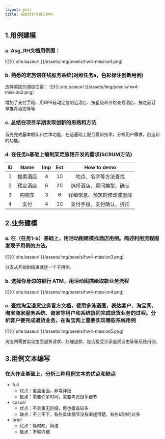 ```yaml
---
layout: post
title: 系统分析与设计HW4
---
```


## 1.用例建模
### a. Asg_RH文档用例图：
![]({{ site.baseurl }}/assets/img/pexels/hw4-mission1.png)

### b. 熟悉的定旅馆在线服务系统(对照任务a，色彩标注创新用例)
选择美团的酒店住宿：
![]({{ site.baseurl }}/assets/img/pexels/hw4-mission2.png)

增加了支付手段、用GPS自动定位附近酒店、按星级和价格查找酒店、按之前订单推荐酒店等等

### c. 总结在项目早期发现创新的思路和方法
首先完成基本框架和主体功能，在这基础上配合最新技术，分析用户需求，创造新的功能。

### d. 在任务b基础上编制某定旅馆开发的需求(SCRUM方法)

| ID | Name | Imp | Est | How to demo |
| :-: | :-: | :-: | :-: | :-: |
| 1 | 搜索酒店 | 4 | 10 | 地点、名字等方法查找 |
| 2 | 预定酒店 | 6 | 20 | 选择酒店、房间类型、确认 |
| 3 | 购物车 | 3 | 6 | 详细信息、预定的修改或删除 |
| 4 | 支付 | 4 | 10 | 支付手段、支付确认、折扣 |

## 2.业务建模
### a. 在（任务1-b）基础上，用活动图建模找酒店用例。简述利用流程图发现子用例的方法。
![]({{ site.baseurl }}/assets/img/pexels/hw4-mission3.png)

分支从开始到结束就是一个子用例。

### b. 选择你身边的银行 ATM，用活动图描绘取款业务流程
![]({{ site.baseurl }}/assets/img/pexels/hw4-mission4.png)

### c. 查找淘宝退货业务官方文档，使用多泳道图，表达客户、淘宝网、淘宝商家服务系统、商家等用户和系统协同完成退货业务的过程。分析客户要完成退货业务，在淘宝网上需要实现哪些系统用例
![]({{ site.baseurl }}/assets/img/pexels/hw4-mission5.png)

淘宝网需要实现接受退货请求、处理退款、是否接受买家退货理由等等系统用例。

## 3.用例文本编写
### 在大作业基础上，分析三种用例文本的优点和缺点
- full
	- 优点：覆盖全面，非常详细
	- 缺点：需要许多时间，需要考虑很多细节
- casual
	- 优点：不会事无巨细，但也覆盖较多
	- 缺点：不上不下，有些具体细节没有阐述清楚，有些却讲的过多
- brief
	- 优点：耗时短，简洁
	- 缺点：不够详细